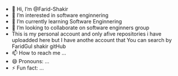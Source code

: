 - 👋 Hi, I’m @Farid-Shakir
- 👀 I’m interested in software enginnering
- 🌱 I’m currently learning Software Enginnering
- 💞️ I’m looking to collaborate on software enginners group
- This is my personal account and only afive repositories i have uploadded here but I have anothe account that You can search by FaridGul shakir gitHub
- 📫 How to reach me ...
- 😄 Pronouns: ...
- ⚡ Fun fact: ...

<!---
Farid-Shakir/Farid-Shakir is a ✨ special ✨ repository because its `README.md` (this file) appears on your GitHub profile.
You can click the Preview link to take a look at your changes.
--->
